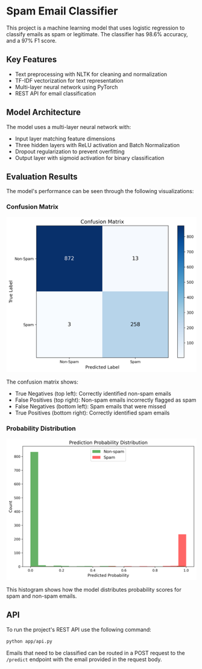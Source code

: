 # Spam Email Classifier

This project is a machine learning model that uses logistic regression to classify emails as spam or legitimate. The classifier has 98.6% accuracy, and a 97% F1 score.

## Key Features

- Text preprocessing with NLTK for cleaning and normalization
- TF-IDF vectorization for text representation
- Multi-layer neural network using PyTorch
- REST API for email classification

## Model Architecture

The model uses a multi-layer neural network with:

- Input layer matching feature dimensions
- Three hidden layers with ReLU activation and Batch Normalization
- Dropout regularization to prevent overfitting
- Output layer with sigmoid activation for binary classification

## Evaluation Results

The model's performance can be seen through the following visualizations:

### Confusion Matrix

![Confusion Matrix](visualizations/confusion_matrix.png)

The confusion matrix shows:

- True Negatives (top left): Correctly identified non-spam emails
- False Positives (top right): Non-spam emails incorrectly flagged as spam
- False Negatives (bottom left): Spam emails that were missed
- True Positives (bottom right): Correctly identified spam emails

### Probability Distribution

![Probability Distribution](visualizations/probability_distribution.png)

This histogram shows how the model distributes probability scores for spam and non-spam emails.

## API

To run the project's REST API use the following command:

```bash
python app/api.py
```

Emails that need to be classified can be routed in a POST request to the `/predict` endpoint with the email provided in the request body.
